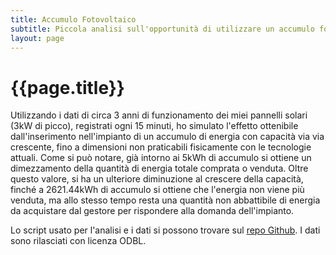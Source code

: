 ```yaml
---
title: Accumulo Fotovoltaico
subtitle: Piccola analisi sull'opportunità di utilizzare un accumulo fotovoltaico
layout: page
---
```


# {{page.title}}

Utilizzando i dati di circa 3 anni di funzionamento dei miei pannelli solari (3kW di picco), registrati ogni 15 minuti, ho simulato l'effetto ottenibile dall'inserimento nell'impianto di un accumulo di energia
con capacità via via crescente, fino a dimensioni non praticabili fisicamente con le tecnologie attuali.
Come si può notare, già intorno ai 5kWh di accumulo si ottiene un dimezzamento della quantità di energia totale comprata o venduta. Oltre questo valore, si ha un ulteriore diminuzione al crescere della
capacità, finché a 2621.44kWh di accumulo si ottiene che l'energia non viene più venduta, ma allo stesso tempo resta una quantità non abbattibile di energia da acquistare dal gestore per
rispondere alla domanda dell'impianto.

<div markdown="0">
<canvas id="myChart" width="400" height="400"></canvas>
<script>
var ctx = document.getElementById("myChart");
var myChart = new Chart(ctx, {
type: 'line',

data: {
labels: [
{% for member in site.data.results %}
{{member.capacity}},
{% endfor %}
],


datasets: [{
label: 'Sold',
data: [
{% for member in site.data.results %}
{{member.sold_with}},
{% endfor %}
],
backgroundColor: [
'rgba(255, 99, 132, 0.2)',
],
        borderColor: [
                'rgba(255,99,132,1)',
        ],
        borderWidth: 1
        },
{
label: 'Bought',
       data: [
       {% for member in site.data.results %}
       {{member.bought_with}},
               {% endfor %}
       ],
       backgroundColor: [
               'rgba(54, 162, 235, 1)',
       ],
       borderColor: [
               'rgba(54, 162, 235, 1)',
       ],
       borderWidth: 1
}
]
},
options: {
title: {
display: true,
         text: 'Bought/Sold vs Capacity'
       },
scales: {
yAxes: [{
ticks: {
beginAtZero:true
       }
       }],
xAxes: [{
scaleLabel: {
display: true,
         labelString: 'Capacity [kWh]'
            }
       }]
        }
         }
});
</script>
</div>


Lo script usato per l'analisi e i dati si possono trovare sul [repo Github](https://github.com/mfortini/AccumuloFotovoltaico). I dati sono rilasciati con licenza ODBL.
